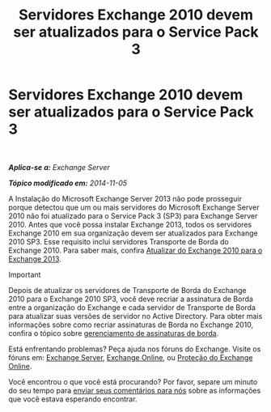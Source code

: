 ﻿---
title: 'Servidores Exchange 2010 devem ser atualizados para o Service Pack 3'
TOCTitle: Servidores Exchange 2010 devem ser atualizados para o Service Pack 3
ms:assetid: 06f99869-79a2-4ac4-b947-b71430b178ad
ms:mtpsurl: https://technet.microsoft.com/pt-br/library/ms.exch.setupreadiness.e15e14coexistenceminmajorversionrequirement(v=EXCHG.150)
ms:contentKeyID: 50484908
ms.date: 05/22/2018
mtps_version: v=EXCHG.150
ms.translationtype: MT
---

# Servidores Exchange 2010 devem ser atualizados para o Service Pack 3

 

_**Aplica-se a:** Exchange Server_

_**Tópico modificado em:** 2014-11-05_

A Instalação do Microsoft Exchange Server 2013 não pode prosseguir porque detectou que um ou mais servidores do Microsoft Exchange Server 2010 não foi atualizado para o Service Pack 3 (SP3) para Exchange Server 2010. Antes que você possa instalar Exchange 2013, todos os servidores Exchange 2010 em sua organização devem ser atualizados para Exchange 2010 SP3. Esse requisito inclui servidores Transporte de Borda do Exchange 2010. Para saber mais, confira [Atualizar do Exchange 2010 para o Exchange 2013](upgrade-from-exchange-2010-to-exchange-2013-exchange-2013-help.md).


> [!IMPORTANT]
> Depois de atualizar os servidores de Transporte de Borda do Exchange 2010 para o Exchange 2010 SP3, você deve recriar a assinatura de Borda entre a organização do Exchange e cada servidor de Transporte de Borda para atualizar suas versões de servidor no Active Directory. Para obter mais informações sobre como recriar assinaturas de Borda no Exchange 2010, confira o tópico sobre <A href="https://go.microsoft.com/fwlink/p/?linkid=269724">gerenciamento de assinaturas de borda</A>.



Está enfrentando problemas? Peça ajuda nos fóruns do Exchange. Visite os fóruns em: [Exchange Server](https://go.microsoft.com/fwlink/p/?linkid=60612), [Exchange Online](https://go.microsoft.com/fwlink/p/?linkid=267542), ou [Proteção do Exchange Online](https://go.microsoft.com/fwlink/p/?linkid=285351).

Você encontrou o que você está procurando? Por favor, separe um minuto do seu tempo para [enviar seus comentários para nós](mailto:exsetuphelpfeedback@microsoft.com?subject=exchange%202013%20setup%20help%20feedback) sobre as informações que você estava esperando encontrar.

